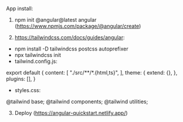 App install:

1. npm init @angular@latest angular (https://www.npmjs.com/package/@angular/create)

2. https://tailwindcss.com/docs/guides/angular:

- npm install -D tailwindcss postcss autoprefixer
- npx tailwindcss init
- tailwind.config.js:

export default {
  content: [
    "./src/**/*.{html,ts}",
  ],
  theme: {
    extend: {},
  },
  plugins: [],
}

- styles.css:

@tailwind base;
@tailwind components;
@tailwind utilities;

3. Deploy (https://angular-quickstart.netlify.app/)